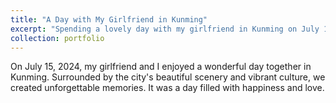 ```yaml
---
title: "A Day with My Girlfriend in Kunming"
excerpt: "Spending a lovely day with my girlfriend in Kunming on July 15, 2024.<br/><img src='/images/15.jpg'>"
collection: portfolio
---
```


On July 15, 2024, my girlfriend and I enjoyed a wonderful day together in Kunming. Surrounded by the city's beautiful scenery and vibrant culture, we created unforgettable memories. It was a day filled with happiness and love.
